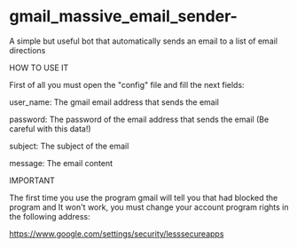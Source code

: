 # gmail_massive_email_sender-
A simple but useful bot that automatically sends an email to a list of email directions

HOW TO USE IT

First of all you must open the "config" file and fill the next fields:

user_name: The gmail email address that sends the email

password: The password of the email address that sends the email (Be careful with this data!)

subject: The subject of the email

message: The email content

IMPORTANT

The first time you use the program gmail will tell you that had blocked the program and It won't work, you must change your account program rights in the following address:

https://www.google.com/settings/security/lesssecureapps
